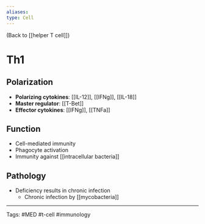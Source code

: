 ```yaml
---
aliases: 
type: Cell
---
```


(Back to [[helper T cell]])

# Th1

## Polarization
- **Polarizing cytokines**:  [[IL-12]], [[IFNg]], [[IL-18]]
- **Master regulator**: [[T-Bet]]
- **Effector cytokines**: [[IFNg]], [[TNFa]]
## Function
- Cell-mediated immunity
- Phagocyte activation
- Immunity against [[intracellular bacteria]]
## Pathology
- Deficiency results in chronic infection
	- Chronic infection by [[mycobacteria]]

---
Tags: #MED #t-cell #immunology 
